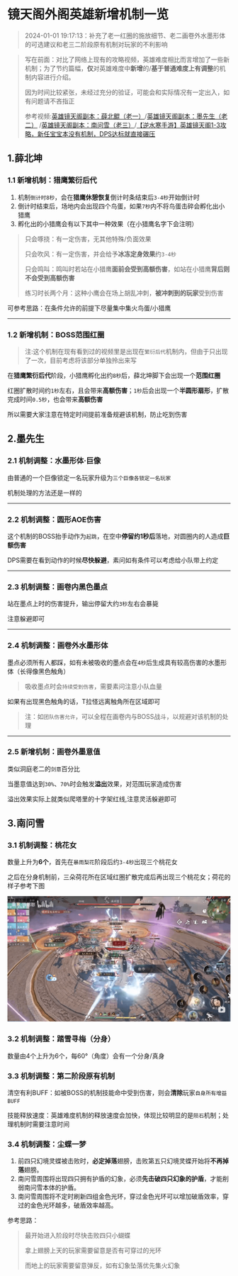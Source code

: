 # 镜天阁外阁英雄新增机制一览

> 2024-01-01 19:17:13：补充了老一红圈的施放细节、老二画卷外水墨形体的可选建议和老三二阶段原有机制对玩家的不利影响

> 写在前面：对比了网络上现有的攻略视频，英雄难度相比而言增加了一些新机制；为了节约篇幅，**仅**对英雄难度中**新增**的/**基于普通难度上有调整**的机制内容进行介绍。
>
> 因为时间比较紧张，未经过充分的验证，可能会和实际情况有一定出入，如有问题请不吝指正
> 
> 参考视频:[英雄镜天阁副本：薛北鲲（老一）](https://www.bilibili.com/video/BV1xc411k7DZ)/[英雄镜天阁副本：墨先生（老二）](https://www.bilibili.com/video/BV1Kw411V76o)
> /[英雄镜天阁副本：南问雪（老三）](https://www.bilibili.com/video/BV16e41167vY)/[【逆水寒手游】英雄镜天阁1-3攻略，新任宝宝本没有机制，DPS达标就直接碾压](https://www.bilibili.com/video/BV1Dw411G7Wv)

## 1.薛北坤

### 1.1 新增机制：猎鹰繁衍后代

1) 机制`倒计时8秒`，会在**猎鹰休憩恢复**倒计时条结束后`3-4秒`开始倒计时
2) 倒计时结束后，场地内会出现四个鸟蛋，如果`7秒`内不将鸟蛋击碎会孵化出小猎鹰
3) 孵化出的小猎鹰会有以下其中一种效果（在小猎鹰名字下会注明）

> 只会啄挠：有一定伤害，无其他特殊/负面效果
> 
> 只会吹风：有一定伤害，并会给予**冰冻定身效果**约`3-4秒`
> 
> 只会鸣叫：鸣叫时若站在小猎鹰**面前会受到高额伤害**，如站在小猎鹰**背后则不会受到高额伤害**
> 
> 练习时长两个月：这种小鹰会在场上胡乱冲刺，**被冲刺到的玩家**受到伤害

可参考思路：在条件允许的前提下尽量集中集火鸟蛋/小猎鹰

***

### 1.2 新增机制：BOSS范围红圈

> 注:这个机制在现有看到过的视频里是出现在`繁衍后代`机制内，但由于只出现了一次，目前考虑将该部分单独拎出来写

在**猎鹰繁衍后代**阶段，小猎鹰孵化出约`8秒`后，薛北坤脚下会出现一个**范围红圈**

红圈扩散时间约`1秒`左右，且会带来**高额伤害**；`1秒`后会出现一个**半圆形扇形**，扩散完成时间`0.5秒`，也会带来**高额伤害**

所以需要大家注意在特定时间提前准备规避该机制，防止吃到伤害


## 2.墨先生

### 2.1 机制调整：水墨形体·巨像

由普通的一个巨像锁定一名玩家升级为`三个巨像各锁定一名玩家`

机制处理的方法还是一样的

***

### 2.2 机制调整：圆形AOE伤害

这个机制的BOSS抬手动作为`起跳`，在空中**停留约1秒后**落地，对圆圈内的人造成**巨额伤害**

DPS需要在看到动作的时候**尽快躲避**，素问如有条件可以考虑给小队带上约定

***

### 2.3 机制调整：画卷内黑色墨点

站在墨点上时的伤害提升，输出停留大约`3秒`左右会暴毙

注意躲避即可

***

### 2.4 机制调整：画卷外水墨形体

墨点必须所有人都踩，如有未被吸收的墨点会在`4秒`后生成具有较高伤害的水墨形体（长得像黑色触角）

> 吸收墨点时会`持续受到伤害`，需要素问注意小队血量

如果有出现黑色触角的话，T拉怪远离触角所在区域即可

> 注：如`团队伤害允许`，可以全程在画卷内与BOSS战斗，以规避对该机制的处理

***

### 2.5 新增机制：画卷外墨意值

类似洞庭老二的`剑意`百分比

当墨意值达到`30%`、`70%`时会触发**溢出**效果，对范围玩家造成伤害

溢出效果实际上就类似爬塔里的十字架红线,注意灵活躲避即可

## 3.南问雪

### 3.1 机制调整：桃花女

数量上升为**6个**，首先在`暴雨梨花`阶段后约`3-4秒`出现三个桃花女

之后在分身机制前，三朵荷花所在区域红圈扩散完成后再出现三个桃花女；荷花的样子参考下图

![1.2.2_jtg_hard_001.png](../../picture/1.2.2_jtg_hard_001.png)

### 3.2 机制调整：踏雪寻梅（分身）

数量由4个上升为6个，每60°（角度）会有一个分身/真身

### 3.3 机制调整：第二阶段原有机制

清空有利BUFF：如被BOSS的机制技能命中受到伤害，则会**清除**玩家`自身所有增益BUFF`

技能释放速度：英雄难度机制的释放速度会加快，体现比较明显的是`陨石`机制；处理机制时需要注意时间

### 3.4 机制调整：尘蝶一梦

1) 前四只幻境灵蝶被击败时，**必定掉落**翅膀，击败第五只幻境灵蝶开始将**不再掉落**翅膀。
2) 南问雪周围将出现四只拥有护盾的幻象，必须**先击破四只幻象的护盾**，才能削弱南问雪本体的护盾。
3) 南问雪周围将不定时刷新四组金色光环，穿过金色光环可以增加破盾效率，穿过的金色光环越多，破盾效率越高。

参考思路：

>最开始进入阶段时尽快击败四只小蝴蝶
>
>拿上翅膀上天的玩家需要留意是否有可穿过的光环
>
>而地上的玩家需要留意弹反，如有幻象坠落优先集火幻象